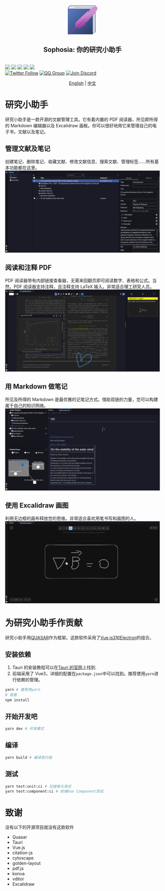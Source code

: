 <p align="center">
<img src="public/icons//logo.svg"
style="width: 100px; vertical-align:middle">
<br>
<h2 align="center">Sophosia: 你的研究小助手</h2>
<br>
<a title="Build Status" target="_blank" href="https://github.com/sophosia/sophosia/actions"><img src="https://img.shields.io/github/actions/workflow/status/sophosia/sophosia/publish.yml?style=flat-square"></a>
<a title="Release" target="_blank" href="https://github.com/sophosia/sophosia/releases"><img src="https://img.shields.io/github/v/release/sophosia/sophosia?style=flat-square"></a>
<a title="Downloads" target="_blank" href="https://github.com/sophosia/sophosia/releases"><img src="https://img.shields.io/github/downloads/sophosia/sophosia/total?style=flat-square"></a>
<a title="Stars" target="_blank" href="https://github.com/sophosia/sophosia"><img src="https://img.shields.io/github/stars/sophosia/sophosia?style=flat-square"></a>
<a title="Commits" target="_blank" href="https://github.com/sophosia/sophosia/commits/main"><img src="https://img.shields.io/github/commit-activity/m/sophosia/sophosia?style=flat-square"></a>
<br>
<a title="Twitter" target="_blank" href="https://twitter.com/sophosia_app"><img alt="Twitter Follow" src="https://img.shields.io/badge/@sophosia_app-1976d2?logo=twitter&style=social"></a>
<a title="QQ" target="_blank" href=""><img alt="QQ Group" src="https://img.shields.io/badge/QQ:808198109-1976d2?logo=tencentqq&style=social"></a>
<a title="Discord" target="_blank" href="https://discord.gg/m3QkadNJ"><img alt="Join Discord" src="https://img.shields.io/badge/Sophosia-1976d2?logo=discord&style=social"></a>
</p>

<p align="center">
<a href="https://github.com/sophosia/sophosia/blob/main/README.md">English</a>
|
<a href="https://github.com/sophosia/sophosia/blob/main/README.zh_CN.md">中文</a>
</p>

# 研究小助手

研究小助手是一款开源的文献管理工具。它有着内置的 PDF 阅读器，所见即所得的 Markdown 编辑器以及 Excalidraw 画板。你可以很好地用它来管理自己的电子书，文献以及笔记。

## 管理文献及笔记

创建笔记、删除笔记、收藏文献、修改文献信息、搜索文献、管理标签……所有基本功能都在这里。
![library-page.png](./galleries/library-page.png)

## 阅读和注释 PDF

PDF 阅读器带有内部链接查看器，无需来回翻页即可阅读数字、表格和公式。当然，PDF 阅读器支持注释，且注释支持 LaTeX 输入。非常适合理工研究人员。
![reader-page.png](./galleries/reader-page.png)

## 用 Markdown 做笔记

所见及所得的 Markdown 是最优雅的记笔记方式。借助双链的力量，您可以构建属于自己的知识网络。
![note-page.png](./galleries/note-page.png)

## 使用 Excalidraw 画图

利用无边框的画布释放您的思维。非常适合喜欢用笔书写和画图的人。
![excalidraw-page.png](./galleries/excalidraw-page.png)

# 为研究小助手作贡献

研究小助手用[QUASAR](https://quasar.dev)作为框架。这款软件采用了[Vue.js3](https://vuejs.org)加[Electron](https://www.electronjs.org)的组合。

## 安装依赖

1. Tauri 的安装教程可以在[Tauri 的官网](https://tauri.app/v1/guides/getting-started/setup)上找到.
2. 前端采用了 Vue3，详细的配置在`package.json`中可以找到。推荐使用`yarn`进行依赖的管理。

```bash
yarn # 推荐用yarn
# 或者
npm install
```

## 开始开发吧

```bash
yarn dev # 开发模式
```

## 编译

```bash
yarn build # 编译发行版
```

## 测试

```bash
yarn test:unit:ci # 后端单元测试
yarn test:component:ci # 前端Vue Component测试
```

# 致谢

没有以下的开源项目就没有这款软件

- Quasar
- Tauri
- Vue.js
- citation-js
- cytoscape
- golden-layout
- pdf.js
- konva
- vditor
- Excalidraw
